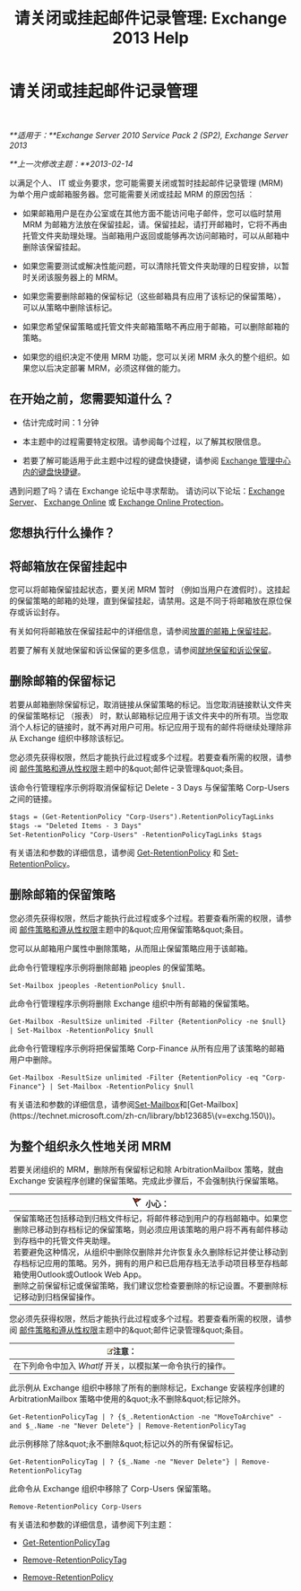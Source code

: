 ﻿---
title: '请关闭或挂起邮件记录管理: Exchange 2013 Help'
TOCTitle: 请关闭或挂起邮件记录管理
ms:assetid: 631191aa-3bba-4ebf-a727-c48ed2ebe176
ms:mtpsurl: https://technet.microsoft.com/zh-cn/library/Aa998580(v=EXCHG.150)
ms:contentKeyID: 52061514
ms.date: 05/21/2018
mtps_version: v=EXCHG.150
ms.translationtype: MT
---

# 请关闭或挂起邮件记录管理

 

_**适用于：**Exchange Server 2010 Service Pack 2 (SP2), Exchange Server 2013_

_**上一次修改主题：**2013-02-14_

以满足个人、 IT 或业务要求，您可能需要关闭或暂时挂起邮件记录管理 (MRM) 为单个用户或邮箱服务器。您可能需要关闭或挂起 MRM 的原因包括 ︰

  - 如果邮箱用户是在办公室或在其他方面不能访问电子邮件，您可以临时禁用 MRM 为邮箱方法放在保留挂起，请。保留挂起，请打开邮箱时，它将不再由托管文件夹助理处理。当邮箱用户返回或能够再次访问邮箱时，可以从邮箱中删除该保留挂起。

  - 如果您需要测试或解决性能问题，可以清除托管文件夹助理的日程安排，以暂时关闭该服务器上的 MRM。

  - 如果您需要删除邮箱的保留标记（这些邮箱具有应用了该标记的保留策略），可以从策略中删除该标记。

  - 如果您希望保留策略或托管文件夹邮箱策略不再应用于邮箱，可以删除邮箱的策略。

  - 如果您的组织决定不使用 MRM 功能，您可以关闭 MRM 永久的整个组织。如果您以后决定部署 MRM，必须这样做的能力。

## 在开始之前，您需要知道什么？

  - 估计完成时间：1 分钟

  - 本主题中的过程需要特定权限。请参阅每个过程，以了解其权限信息。

  - 若要了解可能适用于此主题中过程的键盘快捷键，请参阅 [Exchange 管理中心内的键盘快捷键](keyboard-shortcuts-in-the-exchange-admin-center-exchange-online-protection-help.md)。

遇到问题了吗？请在 Exchange 论坛中寻求帮助。 请访问以下论坛：[Exchange Server](https://go.microsoft.com/fwlink/p/?linkid=60612)、 [Exchange Online](https://go.microsoft.com/fwlink/p/?linkid=267542) 或 [Exchange Online Protection](https://go.microsoft.com/fwlink/p/?linkid=285351)。

## 您想执行什么操作？

## 将邮箱放在保留挂起中

您可以将邮箱保留挂起状态，要关闭 MRM 暂时 （例如当用户在渡假时）。这挂起的保留策略的邮箱的处理，直到保留挂起，请禁用。这是不同于将邮箱放在原位保存或诉讼封存。

有关如何将邮箱放在保留挂起中的详细信息，请参阅[放置的邮箱上保留挂起](place-a-mailbox-on-retention-hold-exchange-2013-help.md)。

若要了解有关就地保留和诉讼保留的更多信息，请参阅[就地保留和诉讼保留](in-place-hold-and-litigation-hold-exchange-2013-help.md)。

## 删除邮箱的保留标记

若要从邮箱删除保留标记，取消链接从保留策略的标记。当您取消链接默认文件夹的保留策略标记 （报表） 时，默认邮箱标记应用于该文件夹中的所有项。当您取消个人标记的链接时，就不再对用户可用。标记应用于现有的邮件将继续处理除非从 Exchange 组织中移除该标记。

您必须先获得权限，然后才能执行此过程或多个过程。若要查看所需的权限，请参阅 [邮件策略和遵从性权限](messaging-policy-and-compliance-permissions-exchange-2013-help.md)主题中的\&quot;邮件记录管理\&quot;条目。

该命令行管理程序示例将取消保留标记 Delete - 3 Days 与保留策略 Corp-Users 之间的链接。

    $tags = (Get-RetentionPolicy "Corp-Users").RetentionPolicyTagLinks
    $tags -= "Deleted Items - 3 Days"
    Set-RetentionPolicy "Corp-Users" -RetentionPolicyTagLinks $tags

有关语法和参数的详细信息，请参阅 [Get-RetentionPolicy](https://technet.microsoft.com/zh-cn/library/dd298086\(v=exchg.150\)) 和 [Set-RetentionPolicy](https://technet.microsoft.com/zh-cn/library/dd335196\(v=exchg.150\))。

## 删除邮箱的保留策略

您必须先获得权限，然后才能执行此过程或多个过程。若要查看所需的权限，请参阅 [邮件策略和遵从性权限](messaging-policy-and-compliance-permissions-exchange-2013-help.md)主题中的\&quot;应用保留策略\&quot;条目。

您可以从邮箱用户属性中删除策略，从而阻止保留策略应用于该邮箱。

此命令行管理程序示例将删除邮箱 jpeoples 的保留策略。

    Set-Mailbox jpeoples -RetentionPolicy $null.

此命令行管理程序示例将删除 Exchange 组织中所有邮箱的保留策略。

    Get-Mailbox -ResultSize unlimited -Filter {RetentionPolicy -ne $null} | Set-Mailbox -RetentionPolicy $null

此命令行管理程序示例将把保留策略 Corp-Finance 从所有应用了该策略的邮箱用户中删除。

    Get-Mailbox -ResultSize unlimited -Filter {RetentionPolicy -eq "Corp-Finance"} | Set-Mailbox -RetentionPolicy $null

有关语法和参数的详细信息，请参阅[Set-Mailbox](https://technet.microsoft.com/zh-cn/library/bb123981\(v=exchg.150\))和[Get-Mailbox](https://technet.microsoft.com/zh-cn/library/bb123685\(v=exchg.150\))。

## 为整个组织永久性地关闭 MRM

若要关闭组织的 MRM，删除所有保留标记和除 ArbitrationMailbox 策略，就由 Exchange 安装程序创建的保留策略。完成此步骤后，不会强制执行保留策略。

<table>
<thead>
<tr class="header">
<th><img src="images/Dd876845.Caution(EXCHG.150).gif" title="小心" alt="小心" />小心：</th>
</tr>
</thead>
<tbody>
<tr class="odd">
<td>保留策略还包括移动到归档文件标记，将邮件移动到用户的存档邮箱中。如果您删除已移动到存档标记的保留策略，则必须应用该策略的用户将不再有邮件移动到存档中的托管文件夹助理。<br />
若要避免这种情况，从组织中删除仅删除并允许恢复永久删除标记并使让移动到存档标记应用的策略。另外，拥有的用户和已启用存档无法手动项目移至存档邮箱使用Outlook或Outlook Web App。<br />
删除之前保留标记或保留策略，我们建议您检查要删除的标记设置。不要删除标记移动到归档保留操作。</td>
</tr>
</tbody>
</table>


您必须先获得权限，然后才能执行此过程或多个过程。若要查看所需的权限，请参阅 [邮件策略和遵从性权限](messaging-policy-and-compliance-permissions-exchange-2013-help.md)主题中的\&quot;邮件记录管理\&quot;条目。

<table>
<thead>
<tr class="header">
<th><img src="images/Bb124558.note(EXCHG.150).gif" title="注意" alt="注意" />注意：</th>
</tr>
</thead>
<tbody>
<tr class="odd">
<td>在下列命令中加入 <em>WhatIf</em> 开关，以模拟某一命令执行的操作。</td>
</tr>
</tbody>
</table>


此示例从 Exchange 组织中移除了所有的删除标记，Exchange 安装程序创建的 ArbitrationMailbox 策略中使用的\&quot;永不删除\&quot;标记除外。

    Get-RetentionPolicyTag | ? {$_.RetentionAction -ne "MoveToArchive" -and $_.Name -ne "Never Delete"} | Remove-RetentionPolicyTag

此示例移除了除\&quot;永不删除\&quot;标记以外的所有保留标记。

    Get-RetentionPolicyTag | ? {$_.Name -ne "Never Delete"} | Remove-RetentionPolicyTag

此命令从 Exchange 组织中移除了 Corp-Users 保留策略。

    Remove-RetentionPolicy Corp-Users

有关语法和参数的详细信息，请参阅下列主题：

  - [Get-RetentionPolicyTag](https://technet.microsoft.com/zh-cn/library/dd298009\(v=exchg.150\))

  - [Remove-RetentionPolicyTag](https://technet.microsoft.com/zh-cn/library/dd335092\(v=exchg.150\))

  - [Remove-RetentionPolicy](https://technet.microsoft.com/zh-cn/library/dd297962\(v=exchg.150\))

